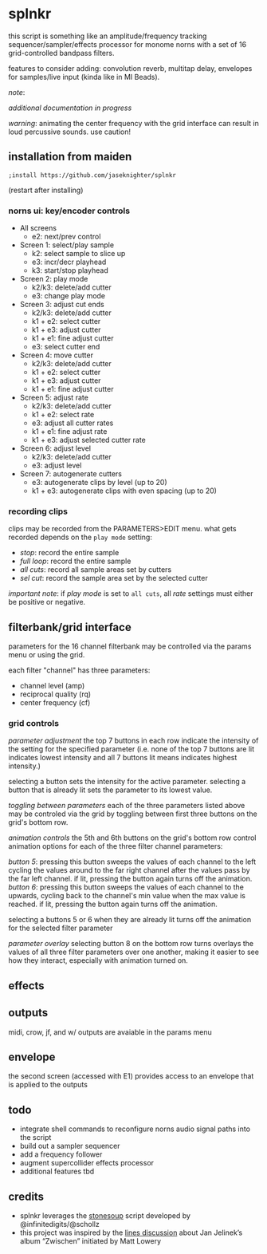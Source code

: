 # splnkr
this script is something like an amplitude/frequency tracking sequencer/sampler/effects processor for monome norns with a set of 16 grid-controlled bandpass filters. 

features to consider adding: convolution reverb, multitap delay, envelopes for samples/live input (kinda like in MI Beads).

*note*:  

*additional documentation in progress*

*warning*: animating the center frequency with the grid interface can result in loud percussive sounds. use caution!

## installation from maiden
`;install https://github.com/jaseknighter/splnkr`

(restart after installing)

<!-- ### IMPORTANT: prior to running the splnkr script:
* open a terminal/powershell
* ssh to norns (`ssh we@norns.local`) and login
* run this code to reset, recompile, and reconnect jacks: 

  ```~/norns/stop.sh; sleep 1; ~/norns/start.sh; sleep 9; jack_disconnect crone:output_5 SuperCollider:in_1; jack_disconnect crone:output_6 SuperCollider:in_2; jack_connect softcut:output_1 SuperCollider:in_1; jack_connect softcut:output_2 SuperCollider:in_2``` -->

### norns ui: key/encoder controls
<!-- access instructions for key/encoder controls within the script by pressing k1+e3 -->

* All screens
  * e2: next/prev control
* Screen 1: select/play sample 
  * k2: select sample to slice up
  * e3: incr/decr playhead
  * k3: start/stop playhead
* Screen 2: play mode
  * k2/k3: delete/add cutter
  * e3: change play mode
* Screen 3: adjust cut ends
  * k2/k3: delete/add cutter
  * k1 + e2: select cutter
  * k1 + e3: adjust cutter
  * k1 + e1: fine adjust cutter
  * e3: select cutter end
* Screen 4: move cutter
  * k2/k3: delete/add cutter
  * k1 + e2: select cutter
  * k1 + e3: adjust cutter
  * k1 + e1: fine adjust cutter
* Screen 5: adjust rate
  * k2/k3: delete/add cutter
  * k1 + e2: select rate
  * e3: adjust all cutter rates
  * k1 + e1: fine adjust rate
  * k1 + e3: adjust selected cutter rate
* Screen 6: adjust level
  * k2/k3: delete/add cutter
  * e3: adjust level
* Screen 7: autogenerate cutters
  * e3: autogenerate clips by level (up to 20)
  * k1 + e3: autogenerate clips with even spacing (up to 20)

### recording clips
clips may be recorded from the PARAMETERS>EDIT menu. what gets recorded depends on the `play mode` setting:
* *stop*: record the entire sample 
* *full loop*: record the entire sample 
* *all cuts*: record all sample areas set by cutters
* *sel cut*: record the sample area set by the selected cutter

*important note*: if *play mode* is set to `all cuts`, all *rate* settings must either be positive or negative. 

## filterbank/grid interface

parameters for the 16 channel filterbank may be controlled via the params menu or using the grid.

each filter "channel" has three parameters: 
* channel level (amp)
* reciprocal quality (rq)
* center frequency (cf)

### grid controls
*parameter adjustment*
the top 7 buttons in each row indicate the intensity of the setting for the specified parameter (i.e. none of the top 7 buttons are lit indicates lowest intensity and all 7 buttons lit means indicates highest intensity.)

selecting a button sets the intensity for the active  parameter. selecting a button that is already lit sets the parameter to its lowest value.

*toggling between parameters*
each of the three parameters listed above may be controled via the grid by toggling between first three buttons on the grid's bottom row.

*animation controls*
the 5th and 6th buttons on the grid's bottom row control animation options for each of the three filter channel parameters:

*button 5*: pressing this button sweeps the values of each channel to the left cycling the values around to the far right channel after the values pass by the far left channel. if lit, pressing the button again turns off the animation.
*button 6*: pressing this button sweeps the values of each channel to the upwards, cycling back to the channel's min value when the max value is reached. if lit, pressing the button again turns off the animation.

selecting a buttons 5 or 6 when they are already lit turns off the animation for the selected filter parameter

*parameter overlay*
selecting button 8 on the bottom row turns overlays the values of all three filter parameters over one another, making it easier to see how they interact, especially with animation turned on.

## effects


## outputs 

midi, crow, jf, and w/ outputs are avaiable in the params menu

## envelope

the second screen (accessed with E1) provides access to an envelope that is applied to the outputs

## todo
* integrate shell commands to reconfigure norns audio signal paths into the script
* build out a sampler sequencer
* add a frequency follower
* augment supercollider effects processor
* additional features tbd

## credits
* splnkr leverages the [stonesoup](https://github.com/schollz/stonesoup) script developed by @infinitedigits/@schollz
* this project was inspired by the [lines discussion](https://llllllll.co/t/re-deconstructing-jan-jelineks-zwischen/46577/4) about Jan Jelinek’s album “Zwischen” initiated by Matt Lowery